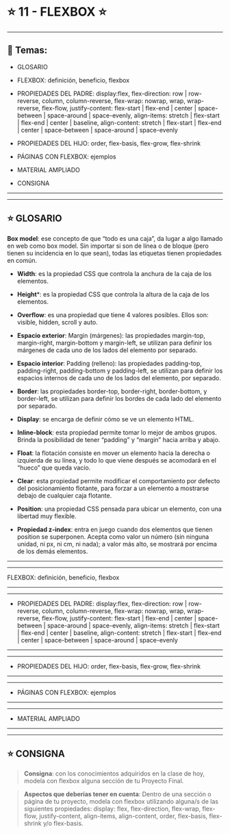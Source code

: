 # :star: 11 - FLEXBOX :star:

---

## :book: Temas:

- GLOSARIO

- FLEXBOX: definición, beneficio, flexbox

- PROPIEDADES DEL PADRE: display:flex, flex-direction: row | row-reverse, column, column-reverse, flex-wrap: nowrap, wrap, wrap-reverse, flex-flow, justify-content: flex-start | flex-end | center | space-between | space-around | space-evenly, align-items: stretch | flex-start | flex-end | center | baseline, align-content: stretch | flex-start | flex-end | center |  space-between | space-around | space-evenly

- PROPIEDADES DEL HIJO: order, flex-basis, flex-grow, flex-shrink

- PÁGINAS CON FLEXBOX: ejemplos

- MATERIAL AMPLIADO 

- CONSIGNA

---
---

## :star: GLOSARIO

**Box model**: ese concepto de que “todo es una caja”, da lugar a algo llamado en web como box model. Sin importar si son de línea o de bloque (pero tienen su incidencia en lo que sean), todas las etiquetas tienen propiedades en común.

- **Width**: es la propiedad CSS que controla la anchura de la caja de los elementos.

- **Height***: es la propiedad CSS que controla la altura de la caja de los elementos.

- **Overflow**: es una propiedad que tiene 4 valores posibles. Ellos son: visible, hidden, scroll y auto.

- **Espacio exterior**: Margin (márgenes): las propiedades margin-top, margin-right, margin-bottom y margin-left, se utilizan para definir los márgenes de cada uno de los lados del elemento por separado.

- **Espacio interior**: Padding (relleno): las propiedades padding-top, padding-right, padding-bottom y padding-left, se utilizan para definir los espacios internos de cada uno de los lados del elemento, por separado.

- **Border**: las propiedades border-top, border-right, border-bottom, y border-left, se utilizan para definir los bordes de cada lado del elemento por separado.

- **Display**: se encarga de definir cómo se ve un elemento HTML.

- **Inline-block**: esta propiedad permite tomar lo mejor de ambos grupos. Brinda la posibilidad de tener “padding” y “margin” hacia arriba y abajo.

- **Float**: la flotación consiste en mover un elemento hacia la derecha o izquierda de su línea, y todo lo que viene después se acomodará en el “hueco” que queda vacío.

- **Clear**: esta propiedad permite modificar el comportamiento por defecto del posicionamiento flotante, para forzar a un elemento a mostrarse debajo de cualquier caja flotante.

- **Position**: una propiedad CSS pensada para ubicar un elemento, con una libertad muy flexible.

- **Propiedad z-index**: entra en juego cuando dos elementos que tienen position se superponen. Acepta como valor un número (sin ninguna unidad, ni px, ni cm, ni nada); a valor más alto, se mostrará por encima de los demás elementos.

---
---

FLEXBOX: definición, beneficio, flexbox


---
---

- PROPIEDADES DEL PADRE: display:flex, flex-direction: row | row-reverse, column, column-reverse, flex-wrap: nowrap, wrap, wrap-reverse, flex-flow, justify-content: flex-start | flex-end | center | space-between | space-around | space-evenly, align-items: stretch | flex-start | flex-end | center | baseline, align-content: stretch | flex-start | flex-end | center |  space-between | space-around | space-evenly

---
---

- PROPIEDADES DEL HIJO: order, flex-basis, flex-grow, flex-shrink


---
---

- PÁGINAS CON FLEXBOX: ejemplos

---
---

- MATERIAL AMPLIADO 

---
---

## :star: CONSIGNA

> **Consigna**: con los conocimientos adquiridos en la clase de hoy, modela con flexbox alguna sección de tu Proyecto Final.

> **Aspectos que deberías tener en cuenta**: Dentro de una sección o página de tu proyecto, modela con flexbox utilizando alguna/s de las siguientes propiedades: display: flex, flex-direction, flex-wrap, flex-flow, justify-content, align-items, align-content, order, flex-basis, flex-shrink y/o flex-basis.


